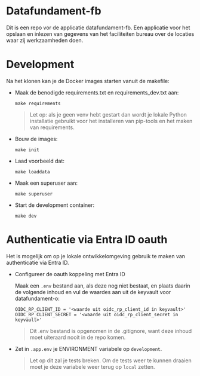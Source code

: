 # Datafundament-fb

Dit is een repo vor de applicatie datafundament-fb.
Een applicatie voor het opslaan en inlezen van gegevens van het faciliteiten bureau over de locaties waar zij werkzaamheden doen.

# Development
Na het klonen kan je de Docker images starten vanuit de makefile:
- Maak de benodigde requirements.txt en requirements_dev.txt aan:
  ```
  make requirements
  ```
  > Let op: als je geen venv hebt gestart dan wordt je lokale Python installatie gebruikt voor het installeren van pip-tools en het maken van requirements.
- Bouw de images:
  ```
  make init
  ```
- Laad voorbeeld dat:
  ```
  make loaddata
  ```
- Maak een superuser aan:
  ```
  make superuser
  ```
- Start de development container:
  ```
  make dev
  ```

# Authenticatie via Entra ID oauth
Het is mogelijk om op je lokale ontwikkelomgeving gebruik te maken van authenticatie via Entra ID.
- Configureer de oauth koppeling met Entra ID
  
  Maak een `.env` bestand aan, als deze nog niet bestaat, en plaats daarin de volgende inhoud en vul de waardes aan uit de keyvault voor datafundament-o:
  ```
  OIDC_RP_CLIENT_ID = '<waarde uit oidc_rp_client_id in keyvault>'
  OIDC_RP_CLIENT_SECRET = '<waarde uit oidc_rp_client_secret in keyvault>'
  ```
  >Dit .env bestand is opgenomen in de .gitignore, want deze inhoud moet uiteraard nooit in de repo komen.
- Zet in `.app.env` je ENVIRONMENT variabele op `development`.
  >Let op dit zal je tests breken. Om de tests weer te kunnen draaien moet je deze variabele weer terug op `local` zetten.   
